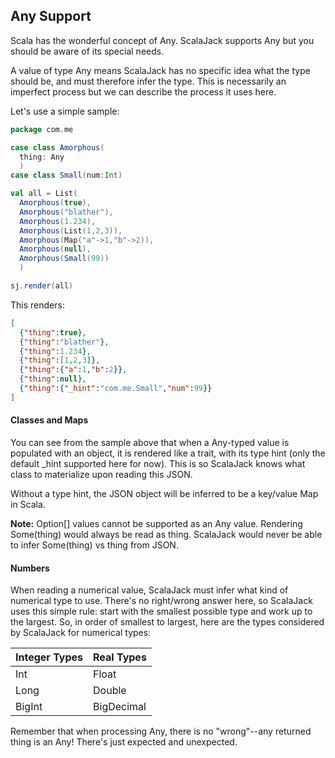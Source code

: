 ## Any Support

Scala has the wonderful concept of Any.  ScalaJack supports Any but you should be aware of its special needs.

A value of type Any means ScalaJack has no specific idea what the type should be, and must therefore infer the type.  This is necessarily an imperfect process but we can describe the process it uses here.

Let's use a simple sample:

```scala
package com.me

case class Amorphous(
  thing: Any
  )
case class Small(num:Int)

val all = List(
  Amorphous(true),
  Amorphous("blather"),
  Amorphous(1.234),
  Amorphous(List(1,2,3)),
  Amorphous(Map("a"->1,"b"->2)),
  Amorphous(null),
  Amorphous(Small(99))
  )

sj.render(all)
```

This renders:

```JSON
[
  {"thing":true},
  {"thing":"blather"},
  {"thing":1.234},
  {"thing":[1,2,3]},
  {"thing":{"a":1,"b":2}},
  {"thing":null},
  {"thing":{"_hint":"com.me.Small","num":99}}
]
```

#### Classes and Maps
You can see from the sample above that when a Any-typed value is populated with an object, it is rendered like a trait, with its type hint (only the default _hint supported here for now).  This is so ScalaJack knows what class to materialize upon reading this JSON.

Without a type hint, the JSON object will be inferred to be a key/value Map in Scala.

**Note:** Option[] values cannot be supported as an Any value.  Rendering Some(thing) would always be read as thing.  ScalaJack would never be able to infer Some(thing) vs thing from JSON. 

#### Numbers
When reading a numerical value, ScalaJack must infer what kind of numerical type to use.  There's no right/wrong answer here, so ScalaJack uses this simple rule: start with the smallest possible type and work up to the largest.  So, in order of smallest to largest, here are the types considered by ScalaJack for numerical types:

|Integer Types|Real Types|
|-------|-------|
|Int |Float
|Long |Double
|BigInt |BigDecimal

Remember that when processing Any, there is no "wrong"--any returned thing is an Any!  There's just expected and unexpected.